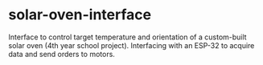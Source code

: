 # solar-oven-interface
Interface to control target temperature and orientation of a custom-built solar oven (4th year school project). Interfacing with an ESP-32 to acquire data and send orders to motors.
